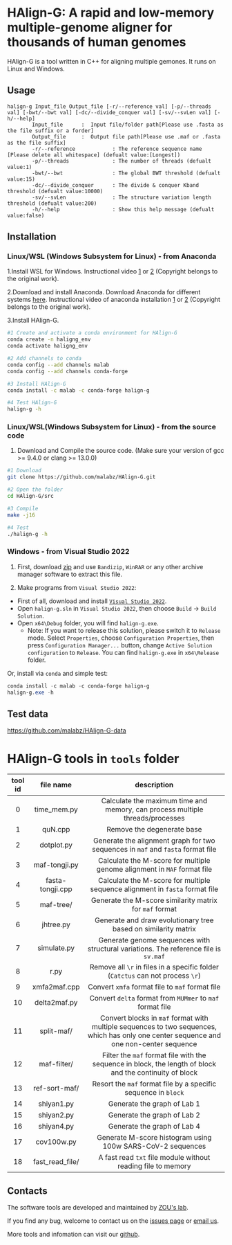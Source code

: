 # HAlign-G: A rapid and low-memory multiple-genome aligner for thousands of human genomes
HAlign-G is a tool written in C++ for aligning multiple gemones. It runs on Linux and Windows.

## Usage
```
halign-g Input_file Output_file [-r/--reference val] [-p/--threads val] [-bwt/--bwt val] [-dc/--divide_conquer val] [-sv/--svLen val] [-h/--help]
        Input_file      :  Input file/folder path[Please use .fasta as the file suffix or a forder]
        Output_file     :  Output file path[Please use .maf or .fasta as the file suffix]
        -r/--reference            : The reference sequence name [Please delete all whitespace] (defualt value:[Longest])
        -p/--threads              : The number of threads (defualt value:1)
        -bwt/--bwt                : The global BWT threshold (defualt value:15)
        -dc/--divide_conquer      : The divide & conquer Kband threshold (defualt value:10000)
        -sv/--svLen               : The structure variation length threshold (defualt value:200)
        -h/--help                 : Show this help message (defualt value:false)
```

## Installation
### Linux/WSL (Windows Subsystem for Linux) - from Anaconda
1.Install WSL for Windows. Instructional video [1](https://www.youtube.com/watch?v=X-DHaQLrBi8&t=5s) or [2](http://lab.malab.cn/%7Etfr/1.mp4) (Copyright belongs to the original work).

2.Download and install Anaconda. Download Anaconda for different systems [here](https://www.anaconda.com/products/distribution#Downloads). Instructional video of anaconda installation [1](https://www.youtube.com/watch?v=AshsPB3KT-E) or [2](http://lab.malab.cn/%7Etfr/Install_anaconda_in_Linux.mp4) (Copyright belongs to the original work).

3.Install HAlign-G.
```bash
#1 Create and activate a conda environment for HAlign-G
conda create -n haligng_env
conda activate haligng_env

#2 Add channels to conda
conda config --add channels malab
conda config --add channels conda-forge

#3 Install HAlign-G
conda install -c malab -c conda-forge halign-g

#4 Test HAlign-G
halign-g -h
```

### Linux/WSL(Windows Subsystem for Linux) - from the source code

1. Download and Compile the source code. (Make sure your version of gcc >= 9.4.0 or clang >= 13.0.0)
```bash
#1 Download
git clone https://github.com/malabz/HAlign-G.git

#2 Open the folder
cd HAlign-G/src

#3 Compile
make -j16

#4 Test
./halign-g -h
```

### Windows - from Visual Studio 2022

1. First, download [zip](https://github.com/malabz/HAlign-G/archive/refs/heads/main.zip) and use `Bandizip`, `WinRAR` or any other archive manager software to extract this file.

2. Make programs from `Visual Studio 2022`:
- First of all, download and install [`Visual Studio 2022`](https://visualstudio.microsoft.com/vs/).
- Open `halign-g.sln` in `Visual Studio 2022`, then choose `Build` -> `Build Solution`.
- Open `x64\Debug` folder, you will find `halign-g.exe`.
  - Note: If you want to release this solution, please switch it to `Release` mode. Select `Properties`, choose `Configuration Properties`, then press `Configuration Manager...` button, change `Active Solution configuration` to `Release`. You can find `halign-g.exe` in `x64\Release` folder.

Or, install via `conda` and simple test:
```powershell
conda install -c malab -c conda-forge halign-g
halign-g.exe -h
```
## Test data
https://github.com/malabz/HAlign-G-data

# HAlign-G tools in `tools` folder
|tool id|file name|description|
|:-:|:-:|:-:|
|0|time_mem.py|Calculate the maximum time and memory, can process multiple threads/processes|
|1|quN.cpp|Remove the degenerate base|
|2|dotplot.py|Generate the alignment graph for two sequences in `maf` and `fasta` format file|
|3|maf-tongji.py|Calculate the M-score for multiple genome alignment in `MAF` format file|
|4|fasta-tongji.cpp|Calculate the M-score for multiple sequence alignment in `fasta` format file|
|5|maf-tree/|Generate the M-score similarity matrix for `maf` format|
|6|jhtree.py|Generate and draw evolutionary tree based on similarity matrix|
|7|simulate.py|Generate genome sequences with structural variations. The reference file is `sv.maf` |
|8|r.py|Remove all `\r` in files in a specific folder (`Catctus` can not process `\r`)|
|9|xmfa2maf.cpp|Convert `xmfa` format file to `maf` format file|
|10|delta2maf.py|Convert `delta` format from `MUMmer` to `maf` format file |
|11|split-maf/|Convert blocks in `maf` format with multiple sequences to two sequences, which has only one center sequence and one non-center sequence|
|12|maf-filter/|Filter the `maf` format file with the sequence in block, the length of block and the continuity of block|
|13|ref-sort-maf/|Resort the `maf` format file by a specific sequence in `block`|
|14|shiyan1.py|Generate the graph of Lab 1|
|15|shiyan2.py|Generate the graph of Lab 2|
|16|shiyan4.py|Generate the graph of Lab 4|
|17|cov100w.py|Generate M-score histogram using 100w SARS-CoV-2 sequences|
|18|fast_read_file/|A fast read `txt` file module without reading file to memory|


## Contacts
The software tools are developed and maintained by [ZOU's lab](http://lab.malab.cn/~zq/en/index.html).

If you find any bug, welcome to contact us on the [issues page](https://github.com/malabz/halign-g/issues) or [email us](mailto:zhoutong_uestc@163.com).

More tools and infomation can visit our [github](https://github.com/malabz).
